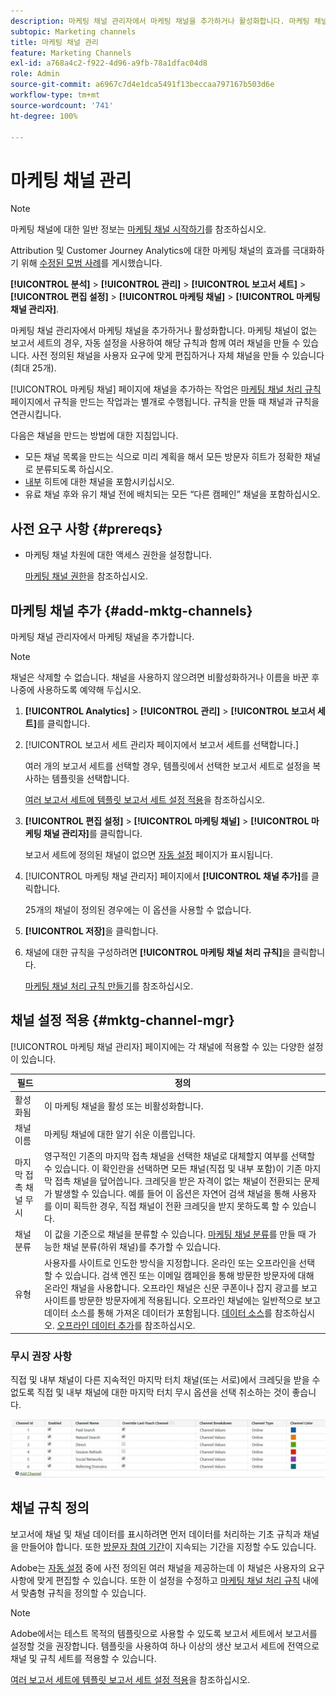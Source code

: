 ```yaml
---
description: 마케팅 채널 관리자에서 마케팅 채널을 추가하거나 활성화합니다. 마케팅 채널이 없는 보고서 세트의 경우, 자동 설정을 사용하여 해당 규칙과 함께 여러 채널을 만들 수 있습니다. 사전 정의된 채널을 사용자 요구에 맞게 편집하거나 자체 채널을 만들 수 있습니다(최대 25개).
subtopic: Marketing channels
title: 마케팅 채널 관리
feature: Marketing Channels
exl-id: a768a4c2-f922-4d96-a9fb-78a1dfac04d8
role: Admin
source-git-commit: a6967c7d4e1dca5491f13beccaa797167b503d6e
workflow-type: tm+mt
source-wordcount: '741'
ht-degree: 100%

---
```


# 마케팅 채널 관리

>[!NOTE]
>
> 마케팅 채널에 대한 일반 정보는 [마케팅 채널 시작하기](/help/components/c-marketing-channels/c-getting-started-mchannel.md)를 참조하십시오.
>
> Attribution 및 Customer Journey Analytics에 대한 마케팅 채널의 효과를 극대화하기 위해 [수정된 모범 사례](/help/components/c-marketing-channels/mchannel-best-practices.md)를 게시했습니다.

**[!UICONTROL 분석]** > **[!UICONTROL 관리]** > **[!UICONTROL 보고서 세트]** > **[!UICONTROL 편집 설정]** > **[!UICONTROL 마케팅 채널]** > **[!UICONTROL 마케팅 채널 관리자]**.

마케팅 채널 관리자에서 마케팅 채널을 추가하거나 활성화합니다. 마케팅 채널이 없는 보고서 세트의 경우, 자동 설정을 사용하여 해당 규칙과 함께 여러 채널을 만들 수 있습니다. 사전 정의된 채널을 사용자 요구에 맞게 편집하거나 자체 채널을 만들 수 있습니다(최대 25개).

[!UICONTROL 마케팅 채널] 페이지에 채널을 추가하는 작업은 [마케팅 채널 처리 규칙](/help/admin/tools/manage-rs/edit-settings/marketing-channels/c-rules.md) 페이지에서 규칙을 만드는 작업과는 별개로 수행됩니다. 규칙을 만들 때 채널과 규칙을 연관시킵니다.

다음은 채널을 만드는 방법에 대한 지침입니다.

* 모든 채널 목록을 만드는 식으로 미리 계획을 해서 모든 방문자 히트가 정확한 채널로 분류되도록 하십시오.
* [내부](/help/admin/tools/manage-rs/edit-settings/marketing-channels/c-rules.md) 히트에 대한 채널을 포함시키십시오.
* 유료 채널 후와 유기 채널 전에 배치되는 모든 “다른 캠페인” 채널을 포함하십시오.


## 사전 요구 사항 {#prereqs}

* 마케팅 채널 차원에 대한 액세스 권한을 설정합니다.

  [마케팅 채널 권한](/help/components/c-marketing-channels/c-channel-report-access.md)을 참조하십시오.

## 마케팅 채널 추가 {#add-mktg-channels}

마케팅 채널 관리자에서 마케팅 채널을 추가합니다.

>[!NOTE]
>
>채널은 삭제할 수 없습니다. 채널을 사용하지 않으려면 비활성화하거나 이름을 바꾼 후 나중에 사용하도록 예약해 두십시오.

1. **[!UICONTROL Analytics]** > **[!UICONTROL 관리]** > **[!UICONTROL 보고서 세트]**&#x200B;를 클릭합니다.
1. [!UICONTROL 보고서 세트 관리자 페이지에서 보고서 세트를 선택합니다.]

   여러 개의 보고서 세트를 선택할 경우, 템플릿에서 선택한 보고서 세트로 설정을 복사하는 템플릿을 선택합니다.

   [여러 보고서 세트에 템플릿 보고서 세트 설정 적용](/help/components/c-marketing-channels/c-getting-started-mchannel.md)을 참조하십시오.

1. **[!UICONTROL 편집 설정]** > **[!UICONTROL 마케팅 채널]** > **[!UICONTROL 마케팅 채널 관리자]**&#x200B;를 클릭합니다.

   보고서 세트에 정의된 채널이 없으면 [자동 설정](/help/components/c-marketing-channels/c-getting-started-mchannel.md) 페이지가 표시됩니다.

1. [!UICONTROL 마케팅 채널 관리자] 페이지에서 **[!UICONTROL 채널 추가]**&#x200B;를 클릭합니다.

   25개의 채널이 정의된 경우에는 이 옵션을 사용할 수 없습니다.

1. **[!UICONTROL 저장]**&#x200B;을 클릭합니다.
1. 채널에 대한 규칙을 구성하려면 **[!UICONTROL 마케팅 채널 처리 규칙]**&#x200B;을 클릭합니다.

   [마케팅 채널 처리 규칙 만들기](/help/admin/tools/manage-rs/edit-settings/marketing-channels/c-rules.md)를 참조하십시오.

## 채널 설정 적용 {#mktg-channel-mgr}

[!UICONTROL 마케팅 채널 관리자] 페이지에는 각 채널에 적용할 수 있는 다양한 설정이 있습니다.

| 필드 | 정의 |
|--- |--- |
| 활성화됨 | 이 마케팅 채널을 활성 또는 비활성화합니다. |
| 채널 이름 | 마케팅 채널에 대한 알기 쉬운 이름입니다. |
| 마지막 접촉 채널 무시 | 영구적인 기존의 마지막 접촉 채널을 선택한 채널로 대체할지 여부를 선택할 수 있습니다. 이 확인란을 선택하면 모든 채널(직접 및 내부 포함)이 기존 마지막 접촉 채널을 덮어씁니다. 크레딧을 받은 자격이 없는 채널이 전환되는 문제가 발생할 수 있습니다. 예를 들어 이 옵션은 자연어 검색 채널을 통해 사용자를 이미 획득한 경우, 직접 채널이 전환 크레딧을 받지 못하도록 할 수 있습니다. |
| 채널 분류 | 이 값을 기준으로 채널을 분류할 수 있습니다. [마케팅 채널 분류](/help/admin/tools/manage-rs/edit-settings/marketing-channels/classifications-mchannel.md)를 만들 때 가능한 채널 분류(하위 채널)를 추가할 수 있습니다. |
| 유형 | 사용자를 사이트로 인도한 방식을 지정합니다. 온라인 또는 오프라인을 선택할 수 있습니다. 검색 엔진 또는 이메일 캠페인을 통해 방문한 방문자에 대해 온라인 채널을 사용합니다. 오프라인 채널은 신문 쿠폰이나 잡지 광고를 보고 사이트를 방문한 방문자에게 적용됩니다. 오프라인 채널에는 일반적으로 보고 데이터 소스를 통해 가져온 데이터가 포함됩니다. [데이터 소스](/help/import/data-sources/overview.md)를 참조하십시오. [오프라인 데이터 추가](/help/components/c-marketing-channels/c-getting-started-mchannel.md)를 참조하십시오. |

### 무시 권장 사항

직접 및 내부 채널이 다른 지속적인 마지막 터치 채널(또는 서로)에서 크레딧을 받을 수 없도록 직접 및 내부 채널에 대한 마지막 터치 무시 옵션을 선택 취소하는 것이 좋습니다.

![](assets/int-channel2.png)

## 채널 규칙 정의

보고서에 채널 및 채널 데이터를 표시하려면 먼저 데이터를 처리하는 기초 규칙과 채널을 만들어야 합니다. 또한 [방문자 참여 기간](/help/admin/tools/manage-rs/edit-settings/marketing-channels/visitor-engagement.md)이 지속되는 기간을 지정할 수도 있습니다.

Adobe는 [자동 설정](/help/components/c-marketing-channels/c-getting-started-mchannel.md) 중에 사전 정의된 여러 채널을 제공하는데 이 채널은 사용자의 요구 사항에 맞게 편집할 수 있습니다. 또한 이 설정을 수정하고 [마케팅 채널 처리 규칙](/help/admin/tools/manage-rs/edit-settings/marketing-channels/c-rules.md) 내에서 맞춤형 규칙을 정의할 수 있습니다.

>[!NOTE]
>
>Adobe에서는 테스트 목적의 템플릿으로 사용할 수 있도록 보고서 세트에서 보고서를 설정할 것을 권장합니다. 템플릿을 사용하여 하나 이상의 생산 보고서 세트에 전역으로 채널 및 규칙 세트를 적용할 수 있습니다.
>
>[여러 보고서 세트에 템플릿 보고서 세트 설정 적용](/help/components/c-marketing-channels/c-getting-started-mchannel.md)을 참조하십시오.
